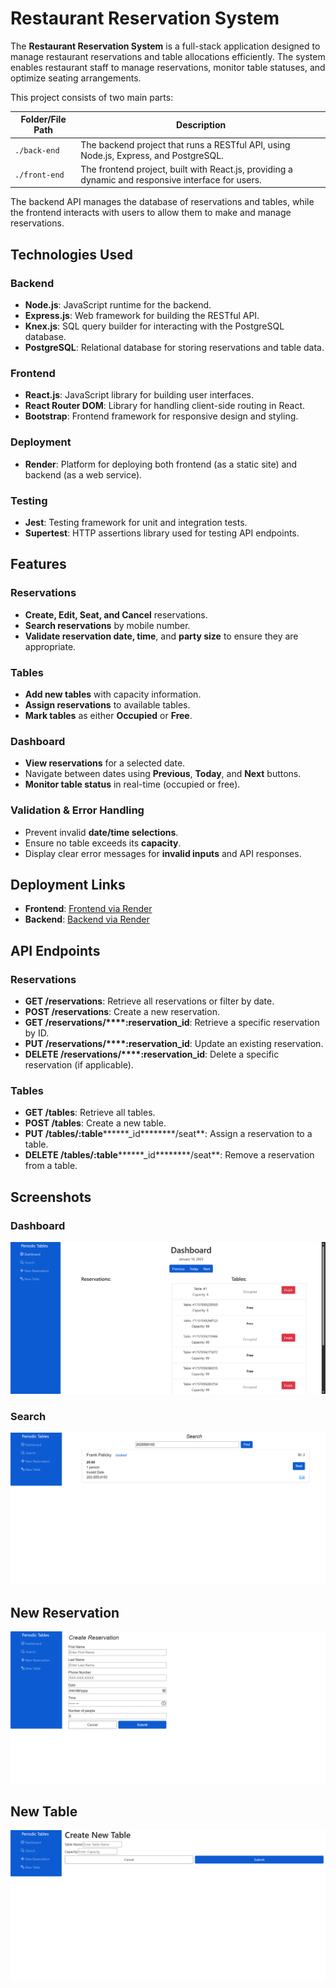 # Restaurant Reservation System

The **Restaurant Reservation System** is a full-stack application designed to manage restaurant reservations and table allocations efficiently. The system enables restaurant staff to manage reservations, monitor table statuses, and optimize seating arrangements.

This project consists of two main parts:

| Folder/File Path | Description                                                                                        |
| ---------------- | -------------------------------------------------------------------------------------------------- |
| `./back-end`     | The backend project that runs a RESTful API, using Node.js, Express, and PostgreSQL.               |
| `./front-end`    | The frontend project, built with React.js, providing a dynamic and responsive interface for users. |

The backend API manages the database of reservations and tables, while the frontend interacts with users to allow them to make and manage reservations.

## Technologies Used

### Backend

- **Node.js**: JavaScript runtime for the backend.
- **Express.js**: Web framework for building the RESTful API.
- **Knex.js**: SQL query builder for interacting with the PostgreSQL database.
- **PostgreSQL**: Relational database for storing reservations and table data.

### Frontend

- **React.js**: JavaScript library for building user interfaces.
- **React Router DOM**: Library for handling client-side routing in React.
- **Bootstrap**: Frontend framework for responsive design and styling.

### Deployment

- **Render**: Platform for deploying both frontend (as a static site) and backend (as a web service).

### Testing

- **Jest**: Testing framework for unit and integration tests.
- **Supertest**: HTTP assertions library used for testing API endpoints.

## Features

### Reservations

- **Create, Edit, Seat, and Cancel** reservations.
- **Search reservations** by mobile number.
- **Validate reservation date, time**, and **party size** to ensure they are appropriate.

### Tables

- **Add new tables** with capacity information.
- **Assign reservations** to available tables.
- **Mark tables** as either **Occupied** or **Free**.

### Dashboard

- **View reservations** for a selected date.
- Navigate between dates using **Previous**, **Today**, and **Next** buttons.
- **Monitor table status** in real-time (occupied or free).

### Validation & Error Handling

- Prevent invalid **date/time selections**.
- Ensure no table exceeds its **capacity**.
- Display clear error messages for **invalid inputs** and API responses.

## Deployment Links

- **Frontend**: [Frontend via Render](#)
- **Backend**: [Backend via Render](#)

## API Endpoints

### Reservations

- **GET /reservations**: Retrieve all reservations or filter by date.
- **POST /reservations**: Create a new reservation.
- **GET /reservations/\*\*\*\*****:reservation****\_id**: Retrieve a specific reservation by ID.
- **PUT /reservations/\*\*\*\*****:reservation****\_id**: Update an existing reservation.
- **DELETE /reservations/\*\*\*\*****:reservation****\_id**: Delete a specific reservation (if applicable).

### Tables

- **GET /tables**: Retrieve all tables.
- **POST /tables**: Create a new table.
- **PUT /tables/********:table************\_id********/seat**: Assign a reservation to a table.
- **DELETE /tables/********:table************\_id********/seat**: Remove a reservation from a table.

## Screenshots

### Dashboard
![Dashboard](./images/image-1.png)

### Search
![Search](./images/image-2.png)

## New Reservation
![New_Reservation](./images/image-3.png)

## New Table
![New_Table](./images/image-4.png)